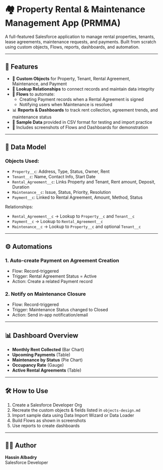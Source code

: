 # 🏘️ Property Rental & Maintenance Management App (PRMMA)

A full-featured Salesforce application to manage rental properties, tenants, lease agreements, maintenance requests, and payments. Built from scratch using custom objects, Flows, reports, dashboards, and automation.

---

## 📌 Features

- 🔧 **Custom Objects** for Property, Tenant, Rental Agreement, Maintenance, and Payment
- 🔗 **Lookup Relationships** to connect records and maintain data integrity
- 🔄 **Flows** to automate:
  - Creating Payment records when a Rental Agreement is signed
  - Notifying users when Maintenance is resolved
- 📊 **Reports & Dashboards** to track rent collection, agreement trends, and maintenance status
- 📂 **Sample Data** provided in CSV format for testing and import practice
- 📸 Includes screenshots of Flows and Dashboards for demonstration

---

## 🧱 Data Model

### Objects Used:

- `Property__c`: Address, Type, Status, Owner, Rent
- `Tenant__c`: Name, Contact Info, Start Date
- `Rental_Agreement__c`: Links Property and Tenant, Rent amount, Deposit, Duration
- `Maintenance__c`: Issue, Status, Priority, Resolution
- `Payment__c`: Linked to Rental Agreement, Amount, Method, Status

Relationships:
- `Rental_Agreement__c` → Lookup to `Property__c` and `Tenant__c`
- `Payment__c` → Lookup to `Rental_Agreement__c`
- `Maintenance__c` → Lookup to `Property__c` and optional `Tenant__c`

---

## ⚙️ Automations

### 1. Auto-create Payment on Agreement Creation
- Flow: Record-triggered
- Trigger: Rental Agreement Status = Active
- Action: Create a related Payment record

### 2. Notify on Maintenance Closure
- Flow: Record-triggered
- Trigger: Maintenance Status changed to Closed
- Action: Send in-app notification/email

---

## 📊 Dashboard Overview

- **Monthly Rent Collected** (Bar Chart)
- **Upcoming Payments** (Table)
- **Maintenance by Status** (Pie Chart)
- **Occupancy Rate** (Gauge)
- **Active Rental Agreements** (Table)

---


## 🛠️ How to Use

1. Create a Salesforce Developer Org
2. Recreate the custom objects & fields listed in `objects-design.md`
3. Import sample data using Data Import Wizard or Data Loader
4. Build Flows as shown in screenshots
5. Use reports to create dashboards

---

## 👨‍💻 Author

**Hassin Albadry**  
Salesforce Developer  